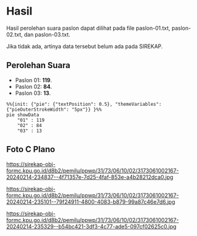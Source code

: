 # Hasil

Hasil perolehan suara paslon dapat dilihat pada file paslon-01.txt, paslon-02.txt, dan paslon-03.txt.

Jika tidak ada, artinya data tersebut belum ada pada SIREKAP.

## Perolehan Suara

 * Paslon 01: **119**.
 * Paslon 02: **84**.
 * Paslon 03: **13**.

```mermaid
%%{init: {"pie": {"textPosition": 0.5}, "themeVariables": {"pieOuterStrokeWidth": "5px"}} }%%
pie showData
    "01" : 119
    "02" : 84
    "03" : 13
```
## Foto C Plano

https://sirekap-obj-formc.kpu.go.id/d8b2/pemilu/ppwp/31/73/06/10/02/3173061002167-20240214-234837--4f71357e-7d25-4faf-853e-a4b28212dca0.jpg

https://sirekap-obj-formc.kpu.go.id/d8b2/pemilu/ppwp/31/73/06/10/02/3173061002167-20240214-235101--79f24911-4800-4083-b879-99a87c46e7d6.jpg

https://sirekap-obj-formc.kpu.go.id/d8b2/pemilu/ppwp/31/73/06/10/02/3173061002167-20240214-235329--b54bc421-3df3-4c77-ade5-097cf02625c0.jpg

